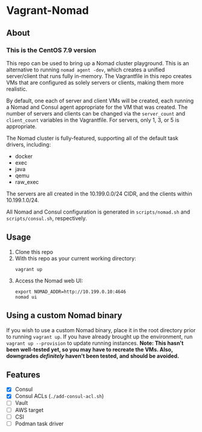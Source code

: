 # Vagrant-Nomad

## About
### This is the CentOS 7.9 version

This repo can be used to bring up a Nomad cluster playground. This is an
alternative to running `nomad agent -dev`, which creates a unified
server/client that runs fully in-memory. The Vagrantfile in this repo creates
VMs that are configured as solely servers or clients, making them more realistic.

By default, one each of server and client VMs will be created, each running a Nomad and
Consul agent appropriate for the VM that was created. The number of servers and
clients can be changed via the `server_count` and `client_count` variables in
the Vagrantfile. For servers, only 1, 3, or 5 is appropriate.

The Nomad cluster is fully-featured, supporting all of the default task
drivers, including:
* docker
* exec
* java
* qemu
* raw_exec

The servers are all created in the 10.199.0.0/24 CIDR, and the clients within 10.199.1.0/24.

All Nomad and Consul configuration is generated in `scripts/nomad.sh` and
`scripts/consul.sh`, respectively.

## Usage

1. Clone this repo
1. With this repo as your current working directory:
    ```
    vagrant up
    ```
1. Access the Nomad web UI:
    ```
    export NOMAD_ADDR=http://10.199.0.10:4646
    nomad ui
    ```

## Using a custom Nomad binary

If you wish to use a custom Nomad binary, place it in the root directory prior
to running `vagrant up`. If you have already brought up the environment, run
`vagrant up --provision` to update running instances. **Note: This hasn't been
well-tested yet, so you may have to recreate the VMs. Also, downgrades
_definitely_ haven't been tested, and should be avoided.**

## Features
- [x] Consul
- [x] Consul ACLs (`./add-consul-acl.sh`)
- [ ] Vault
- [ ] AWS target
- [ ] CSI
- [ ] Podman task driver
